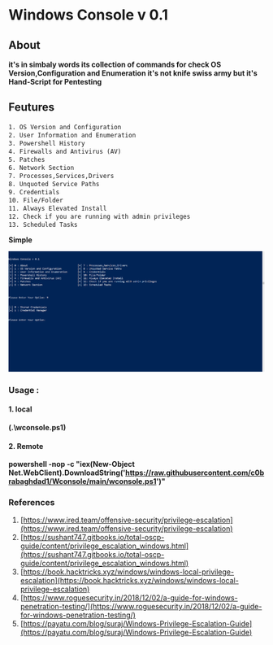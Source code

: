 # Windows Console v 0.1

## About 
**it's in simbaly words its collection of commands for check OS Version,Configuration and Enumeration
it's not knife swiss army but it's Hand-Script for Pentesting**

## Feutures
```
1. OS Version and Configuration           
2. User Information and Enumeration        
3. Powershell History                     
4. Firewalls and Antivirus (AV)           
5. Patches                              
6. Network Section  
7. Processes,Services,Drivers 
8. Unquoted Service Paths  
9. Credentials  
10. File/Folder    
11. Always Elevated Install
12. Check if you are running with admin privileges
13. Scheduled Tasks
```

**Simple**

![Simple](https://github.com/c0brabaghdad1/Wconsole/blob/main/Images/simple.png)


### Usage :

#### 1. local 
**(.\wconsole.ps1)**

#### 2. Remote 
**powershell -nop -c "iex(New-Object Net.WebClient).DownloadString('https://raw.githubusercontent.com/c0brabaghdad1/Wconsole/main/wconsole.ps1')"**



### References
1. [https://www.ired.team/offensive-security/privilege-escalation](https://www.ired.team/offensive-security/privilege-escalation)
2. [https://sushant747.gitbooks.io/total-oscp-guide/content/privilege_escalation_windows.html](https://sushant747.gitbooks.io/total-oscp-guide/content/privilege_escalation_windows.html)
3. [https://book.hacktricks.xyz/windows/windows-local-privilege-escalation](https://book.hacktricks.xyz/windows/windows-local-privilege-escalation)
4. [https://www.roguesecurity.in/2018/12/02/a-guide-for-windows-penetration-testing/](https://www.roguesecurity.in/2018/12/02/a-guide-for-windows-penetration-testing/)
5. [https://payatu.com/blog/suraj/Windows-Privilege-Escalation-Guide](https://payatu.com/blog/suraj/Windows-Privilege-Escalation-Guide)





